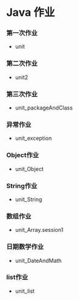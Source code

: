# Java 作业

### 第一次作业
- unit
### 第二次作业
- unit2
### 第三次作业
- unit_packageAndClass
### 异常作业
- unit_exception
### Object作业
- unit_Object

### String作业
- unit_String

### 数组作业
- unit_Array.session1

### 日期数学作业
- unit_DateAndMath

### list作业
- unit_list